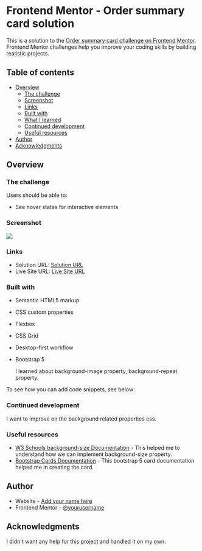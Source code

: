 # Frontend Mentor - Order summary card solution

This is a solution to the [Order summary card challenge on Frontend Mentor](https://www.frontendmentor.io/challenges/order-summary-component-QlPmajDUj). Frontend Mentor challenges help you improve your coding skills by building realistic projects.

## Table of contents

-   [Overview](#overview)
    -   [The challenge](#the-challenge)
    -   [Screenshot](#screenshot)
    -   [Links](#links)
    -   [Built with](#built-with)
    -   [What I learned](#what-i-learned)
    -   [Continued development](#continued-development)
    -   [Useful resources](#useful-resources)
-   [Author](#author)
-   [Acknowledgments](#acknowledgments)

## Overview

### The challenge

Users should be able to:

-   See hover states for interactive elements

### Screenshot

![](./screenshot.jpg)

### Links

-   Solution URL: [Solution URL](https://github.com/sreesankar15/order-summary-component#the-challenge)
-   Live Site URL: [Live Site URL](https://sreesankar15.github.com/order-summary-component)

### Built with

-   Semantic HTML5 markup
-   CSS custom properties
-   Flexbox
-   CSS Grid
-   Desktop-first workflow
-   Bootstrap 5

    I learned about background-image property, background-repeat property.

To see how you can add code snippets, see below:

### Continued development

I want to improve on the background related properties css.

### Useful resources

-   [W3 Schools background-size Documentation](https://www.w3schools.com/cssref/css3_pr_background-size.asp) - This helped me to understand how we can implement background-size property.
-   [Bootstrap Cards Documentation](https://getbootstrap.com/docs/5.1/components/card/) - This bootstrap 5 card documentation helped me in creating the card.

## Author

-   Website - [Add your name here](https://www.your-site.com)
-   Frontend Mentor - [@yourusername](https://www.frontendmentor.io/profile/yourusername)

## Acknowledgments

I didn't want any help for this project and handled it on my own.
